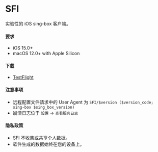 # SFI

实验性的 iOS sing-box 客户端。

#### 要求

* iOS 15.0+
* macOS 12.0+ with Apple Silicon

#### 下载

* [TestFlight](https://testflight.apple.com/join/AcqO44FH)

#### 注意事项

* 远程配置文件请求中的 User Agent 为 `SFI/$version ($version_code; sing-box $sing_box_version)`
* 崩溃日志位于 `设置` -> `查看服务日志`

#### 隐私政策

* SFI 不收集或共享个人数据。
* 软件生成的数据始终在您的设备上。
